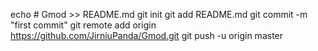 echo # Gmod >> README.md
git init
git add README.md
git commit -m "first commit"
git remote add origin https://github.com/JirniuPanda/Gmod.git
git push -u origin master
